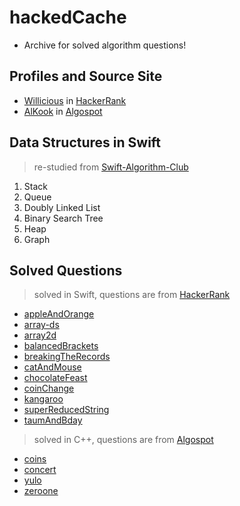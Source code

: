 # hackedCache
- Archive for solved algorithm questions!

## Profiles and Source Site
- [Willicious](https://www.hackerrank.com/Willicious) in [HackerRank](https://hackerrank.com)
- [AlKook](https://algospot.com/user/profile/8499) in [Algospot](https://algospot.com)

## Data Structures in Swift
> re-studied from [Swift-Algorithm-Club](https://github.com/raywenderlich/swift-algorithm-club)

1. Stack
2. Queue
3. Doubly Linked List
4. Binary Search Tree
5. Heap
6. Graph

## Solved Questions
> solved in Swift, questions are from [HackerRank](https://hackerrank.com)

- [appleAndOrange](1.swift/appleAndOrange)
- [array-ds](1.swift/array-ds)
- [array2d](1.swift/array2d)
- [balancedBrackets](1.swift/balancedBrackets)
- [breakingTheRecords](1.swift/breakingTheRecords)
- [catAndMouse](1.swift/catAndMouse)
- [chocolateFeast](1.swift/chocolateFeast)
- [coinChange](1.swift/coinChange)
- [kangaroo](1.swift/kangaroo)
- [superReducedString](1.swift/superReducedString)
- [taumAndBday](1.swift/taumAndBday)

> solved in C++, questions are from [Algospot](https://algospot.com)

- [coins](2.cpp/coins)
- [concert](2.cpp/concert)
- [yulo](2.cpp/yulo)
- [zeroone](2.cpp/zeroone)
